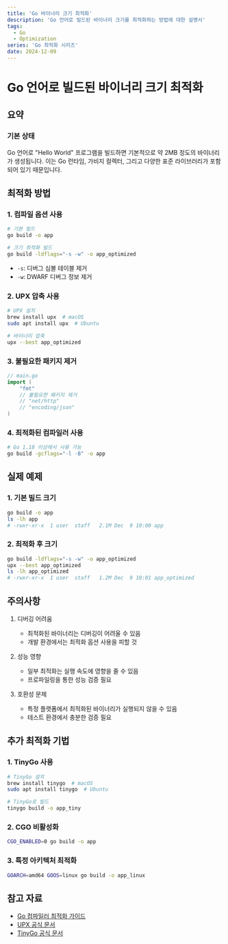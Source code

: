 ```yaml
---
title: 'Go 바이너리 크기 최적화'
description: 'Go 언어로 빌드된 바이너리 크기를 최적화하는 방법에 대한 설명서'
tags:
  - Go
  - Optimization
series: 'Go 최적화 시리즈'
date: 2024-12-09
---
```


# Go 언어로 빌드된 바이너리 크기 최적화

## 요약

### 기본 상태

Go 언어로 "Hello World" 프로그램을 빌드하면 기본적으로 약 2MB 정도의 바이너리가 생성됩니다. 이는 Go 런타임, 가비지 컬렉터, 그리고 다양한 표준 라이브러리가 포함되어 있기 때문입니다.

## 최적화 방법

### 1. 컴파일 옵션 사용

```bash
# 기본 빌드
go build -o app

# 크기 최적화 빌드
go build -ldflags="-s -w" -o app_optimized
```

- `-s`: 디버그 심볼 테이블 제거
- `-w`: DWARF 디버그 정보 제거

### 2. UPX 압축 사용

```bash
# UPX 설치
brew install upx  # macOS
sudo apt install upx  # Ubuntu

# 바이너리 압축
upx --best app_optimized
```

### 3. 불필요한 패키지 제거

```go
// main.go
import (
    "fmt"
    // 불필요한 패키지 제거
    // "net/http"
    // "encoding/json"
)
```

### 4. 최적화된 컴파일러 사용

```bash
# Go 1.18 이상에서 사용 가능
go build -gcflags="-l -B" -o app
```

## 실제 예제

### 1. 기본 빌드 크기

```bash
go build -o app
ls -lh app
# -rwxr-xr-x  1 user  staff   2.1M Dec  9 10:00 app
```

### 2. 최적화 후 크기

```bash
go build -ldflags="-s -w" -o app_optimized
upx --best app_optimized
ls -lh app_optimized
# -rwxr-xr-x  1 user  staff   1.2M Dec  9 10:01 app_optimized
```

## 주의사항

1. 디버깅 어려움
   - 최적화된 바이너리는 디버깅이 어려울 수 있음
   - 개발 환경에서는 최적화 옵션 사용을 피할 것

2. 성능 영향
   - 일부 최적화는 실행 속도에 영향을 줄 수 있음
   - 프로파일링을 통한 성능 검증 필요

3. 호환성 문제
   - 특정 플랫폼에서 최적화된 바이너리가 실행되지 않을 수 있음
   - 테스트 환경에서 충분한 검증 필요

## 추가 최적화 기법

### 1. TinyGo 사용

```bash
# TinyGo 설치
brew install tinygo  # macOS
sudo apt install tinygo  # Ubuntu

# TinyGo로 빌드
tinygo build -o app_tiny
```

### 2. CGO 비활성화

```bash
CGO_ENABLED=0 go build -o app
```

### 3. 특정 아키텍처 최적화

```bash
GOARCH=amd64 GOOS=linux go build -o app_linux
```

## 참고 자료

- [Go 컴파일러 최적화 가이드](https://golang.org/cmd/compile/)
- [UPX 공식 문서](https://upx.github.io/)
- [TinyGo 공식 문서](https://tinygo.org/)
